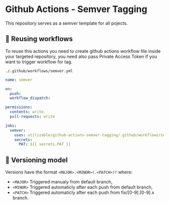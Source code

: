 Github Actions - Semver Tagging
============
This repository serves as a semver template for all pojects.

## 🔖 Reusing workflows

To reuse this actions you need to create github actions workflow file inside your targeted repository, you need also pass Private Access Token if you want to trigger workflow for tag.

`./.github/workflows/semver.yml`
```yml
name: semver

on:
  push:
  workflow_dispatch:

permissions:
  contents: write
  pull-requests: write

jobs:
  semver:
    uses: utilizable/github-actions-semver-tagging/.github/workflows/semver.yml@develop
    secrets:
      PAT: ${{ secrets.PAT }}
```

## 🔖 Versioning model

Versions have the format `<MAJOR>.<MINOR>(.<PATCH>)?` where:

- `<MAJOR>` Triggered manualy from default branch,
- `<MINOR>` Triggered automaticly after each push from default branch,
- `<PATCH>` Triggered automaticly after each push from fix/[0-9].[0-9].x branch.
